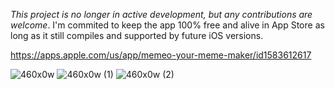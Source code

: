 _This project is no longer in active development, but any contributions are welcome_. I'm commited to keep the app 100% free and alive in App Store as long as it still compiles and supported by future iOS versions. 

https://apps.apple.com/us/app/memeo-your-meme-maker/id1583612617

![460x0w](https://github.com/user-attachments/assets/bb050af9-8e6a-4d57-962b-7112fb87fed1)
![460x0w (1)](https://github.com/user-attachments/assets/6762edfd-4430-44d8-b936-96dc7fc5e6ac)
![460x0w (2)](https://github.com/user-attachments/assets/6fe470a9-2a08-4e05-8230-0ce20f3a6a56)



